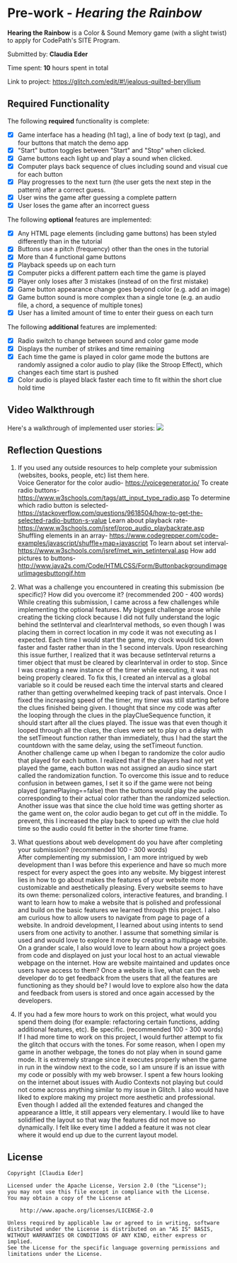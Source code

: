 # Pre-work - _Hearing the Rainbow_

**Hearing the Rainbow** is a Color & Sound Memory game (with a slight twist) to apply for CodePath's SITE Program.

Submitted by: **Claudia Eder**

Time spent: **10** hours spent in total

Link to project: https://glitch.com/edit/#!/jealous-quilted-beryllium

## Required Functionality

The following **required** functionality is complete:

- [x] Game interface has a heading (h1 tag), a line of body text (p tag), and four buttons that match the demo app
- [x] "Start" button toggles between "Start" and "Stop" when clicked.
- [x] Game buttons each light up and play a sound when clicked.
- [x] Computer plays back sequence of clues including sound and visual cue for each button
- [x] Play progresses to the next turn (the user gets the next step in the pattern) after a correct guess.
- [x] User wins the game after guessing a complete pattern
- [x] User loses the game after an incorrect guess

The following **optional** features are implemented:

- [x] Any HTML page elements (including game buttons) has been styled differently than in the tutorial
- [x] Buttons use a pitch (frequency) other than the ones in the tutorial
- [x] More than 4 functional game buttons
- [x] Playback speeds up on each turn
- [x] Computer picks a different pattern each time the game is played
- [x] Player only loses after 3 mistakes (instead of on the first mistake)
- [x] Game button appearance change goes beyond color (e.g. add an image)
- [x] Game button sound is more complex than a single tone (e.g. an audio file, a chord, a sequence of multiple tones)
- [x] User has a limited amount of time to enter their guess on each turn

The following **additional** features are implemented:

- [x] Radio switch to change between sound and color game mode
- [x] Displays the number of strikes and time remaining
- [x] Each time the game is played in color game mode the buttons are randomly assigned a color audio to play (like the Stroop Effect), which changes each time start is pushed
- [x] Color audio is played black faster each time to fit within the short clue hold time

## Video Walkthrough

Here's a walkthrough of implemented user stories:
![](your-link-here)

## Reflection Questions

1. If you used any outside resources to help complete your submission (websites, books, people, etc) list them here.\
   Voice Generator for the color audio- https://voicegenerator.io/
   To create radio buttons- https://www.w3schools.com/tags/att_input_type_radio.asp
   To determine which radio button is selected- https://stackoverflow.com/questions/9618504/how-to-get-the-selected-radio-button-s-value
   Learn about playback rate- https://www.w3schools.com/jsref/prop_audio_playbackrate.asp
   Shuffling elements in an array- https://www.codegrepper.com/code-examples/javascript/shuffle+map+javascript
   To learn about set interval- https://www.w3schools.com/jsref/met_win_setinterval.asp
   How add pictures to buttons- http://www.java2s.com/Code/HTMLCSS/Form/Buttonbackgroundimageurlimagesbuttongif.htm

2. What was a challenge you encountered in creating this submission (be specific)? How did you overcome it? (recommended 200 - 400 words)\
   While creating this submission, I came across a few challenges while implementing the optional features. My biggest challenge arose while creating the ticking clock because 
   I did not fully understand the logic behind the setInterval and clearInterval methods, so even though I was placing them in correct location in my code it was not executing 
   as I expected. Each time I would start the game, my clock would tick down faster and faster rather than in the 1 second intervals. Upon researching this issue further, I realized 
   that it was because setInterval returns a timer object that must be cleared by clearInterval in order to stop. Since I was creating a new instance of the timer while executing, 
   it was not being properly cleared. To fix this, I created an interval as a global variable so it could be reused each time the interval starts and cleared rather than getting 
   overwhelmed keeping track of past intervals. Once I fixed the increasing speed of the timer, my timer was still starting before the clues finished being given. I thought that 
   since my code was after the looping through the clues in the playClueSequence function, it should start after all the clues played. The issue was that even though it looped through 
   all the clues, the clues were set to play on a delay with the setTimeout function rather than immediately, thus I had the start the countdown with the same delay, using the setTimeout 
   function.  
   Another challenge came up when I began to randomize the color audio that played for each button. I realized that if the players had not yet played the game, each button was not 
   assigned an audio since start called the randomization function. To overcome this issue and to reduce confusion in between games, I set it so if the game were not being played 
   (gamePlaying==false) then the buttons would play the audio corresponding to their actual color rather than the randomized selection. Another issue was that since the clue hold time was
   getting shorter as the game went on, the color audio began to get cut off in the middle. To prevent, this I increased the play back to speed up with the clue hold time so the audio could
   fit better in the shorter time frame.

3. What questions about web development do you have after completing your submission? (recommended 100 - 300 words)\
   After complementing my submission, I am more intrigued by web development than I was before this experience and have so much more respect for every aspect the goes into any website. 
   My biggest interest lies in how to go about makes the features of your website more customizable and aesthetically pleasing. Every website seems to have its own theme: personalized colors, 
   interactive features, and branding. I want to learn how to make a website that is polished and professional and build on the basic features we learned through this project. I also am 
   curious how to allow users to navigate from page to page of a website. In android development, I learned about using intents to send users from one activity to another. I assume that 
   something similar is used and would love to explore it more by creating a multipage website. 
  On a grander scale, I also would love to learn about how a project goes from code and displayed on just your local host to an actual viewable webpage on the internet. How are website maintained 
  and updates once users have access to them? Once a website is live, what can the web developer do to get feedback from the users that all the features are functioning as they should be? I would 
  love to explore also how the data and feedback from users is stored and once again accessed by the developers.


4. If you had a few more hours to work on this project, what would you spend them doing (for example: refactoring certain functions, adding additional features, etc). Be specific. (recommended 100 - 300 words)\
   If I had more time to work on this project, I would further attempt to fix the glitch that occurs with the tones. For some reason, when I open my game in another webpage, the tones do not play when in sound game mode. It is extremely strange since it executes properly when the game in run in the window next to the code, so I am unsure if is an issue with my code or possibly with my web browser. I spent a few hours looking on the internet about issues with Audio Contexts not playing but could not come across anything similar to my issue in Glitch. I also would have liked to explore making my project more aesthetic and professional. Even though I added all the extended features and changed the appearance a little, it still appears very elementary. I would like to have solidified the layout so that way the features did not move so dynamically. I felt like every time I added a feature it was not clear where it would end up due to the current layout model.

## License

    Copyright [Claudia Eder]

    Licensed under the Apache License, Version 2.0 (the "License");
    you may not use this file except in compliance with the License.
    You may obtain a copy of the License at

        http://www.apache.org/licenses/LICENSE-2.0

    Unless required by applicable law or agreed to in writing, software
    distributed under the License is distributed on an "AS IS" BASIS,
    WITHOUT WARRANTIES OR CONDITIONS OF ANY KIND, either express or implied.
    See the License for the specific language governing permissions and
    limitations under the License.
